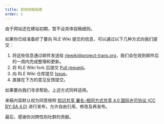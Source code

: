 ```yaml
---
title: 其他投稿指南
order: 3
---
```


由于网站还在建站初期，暂不设具体投稿细则。

如果你已经准备好了要向 RLE Wiki 提交的信息，可以通过以下几种方式向我们提交：

1. 将这些信息通过邮件发送给 <rlewiki@project-trans.org>，我们会在收到邮件后的一周内完成整理和更新。
1. 将 RLE Wiki fork 后提交 [Pull request](https://github.com/project-trans/RLE-wiki)。
1. 向 RLE Wiki 仓库提交 [Issue](https://github.com/project-trans/RLE-wiki/issues)。
1. 直接在下方的意见反馈提交。

如果要向我们寻求帮助，上述方式同样适用。

来稿内容默认视为同意按照 [知识共享 署名-相同方式共享 4.0 国际许可协议 (CC BY-SA 4.0)](https://creativecommons.org/licenses/by-sa/4.0) 进行发布，允许自由引用、修改及再发布。

最后，感谢你对跨性别社群的贡献。
